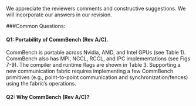 
We appreciate the reviewers comments and constructive suggestions. We will incorporate our answers in our revision.

###Common Questions:

#### Q1: Portability of CommBench (Rev A/C).

CommBench is portable across Nvidia, AMD, and Intel GPUs (see Table 1). CommBench also has MPI, NCCL, RCCL, and IPC implementations (see Figs 7-9). The compiler and runtime flags are shown in Table 3. Supporting a new communication fabric requires implementing a few CommBench primitives (e.g., point-to-point communication and synchronization/fences) using the fabric’s operations. 

#### Q2: Why CommBench (Rev A/C)?

